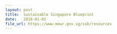 ```yaml
---
layout: post
title:  Sustainable Singapore Blueprint
date:   2018-01-01
file_url: https://www.mewr.gov.sg/ssb/resources
---
```

